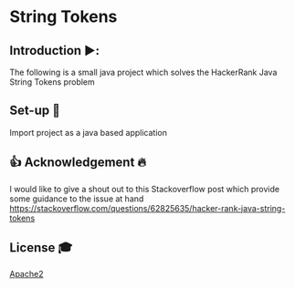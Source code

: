 # String Tokens


## Introduction  ▶️:
The following is a small java project which solves the HackerRank Java String Tokens problem

## Set-up 💾
Import project as a java based application

## :thumbsup: Acknowledgement :fire:
I would like to give a shout out to this Stackoverflow post which provide some guidance to the issue at hand https://stackoverflow.com/questions/62825635/hacker-rank-java-string-tokens

## License 🎓
[Apache2](https://www.apache.org/licenses/LICENSE-2.0)
